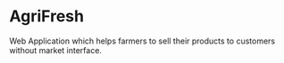 # AgriFresh
Web Application which helps farmers to sell their products to customers without market interface.
